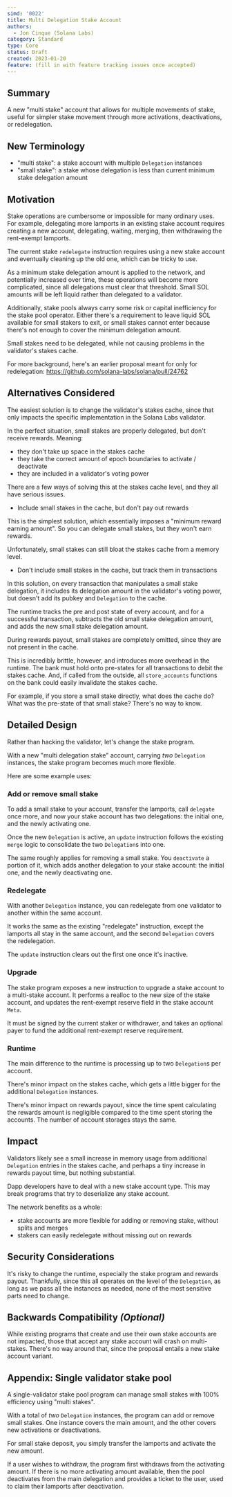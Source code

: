 ```yaml
---
simd: '0022'
title: Multi Delegation Stake Account
authors:
  - Jon Cinque (Solana Labs)
category: Standard
type: Core
status: Draft
created: 2023-01-20
feature: (fill in with feature tracking issues once accepted)
---
```


## Summary

A new "multi stake" account that allows for multiple movements of stake, useful
for simpler stake movement through more activations, deactivations, or redelegation.

## New Terminology

* "multi stake": a stake account with multiple `Delegation` instances
* "small stake": a stake whose delegation is less than current minimum stake delegation amount

## Motivation

Stake operations are cumbersome or impossible for many ordinary uses. For example,
delegating more lamports in an existing stake account requires creating a new
account, delegating, waiting, merging, then withdrawing the rent-exempt lamports.

The current stake `redelegate` instruction requires using a new stake account and
eventually cleaning up the old one, which can be tricky to use.

As a minimum stake delegation amount is applied to the network, and potentially
increased over time, these operations will become more complicated, since all
delegations must clear that threshold. Small SOL amounts will be left liquid rather
than delegated to a validator.

Additionally, stake pools always carry some risk or capital inefficiency for the
stake pool operator. Either there's a requirement to leave liquid SOL available
for small stakers to exit, or small stakes cannot enter because there's not enough
to cover the minimum delegation amount.

Small stakes need to be delegated, while not causing problems in the validator's
stakes cache.

For more background, here's an earlier proposal meant for only for redelegation:
https://github.com/solana-labs/solana/pull/24762

## Alternatives Considered

The easiest solution is to change the validator's stakes cache, since that only
impacts the specific implementation in the Solana Labs validator.

In the perfect situation, small stakes are properly delegated, but don't receive
rewards. Meaning:

* they don't take up space in the stakes cache
* they take the correct amount of epoch boundaries to activate / deactivate
* they are included in a validator's voting power

There are a few ways of solving this at the stakes cache level, and they all have
serious issues.

* Include small stakes in the cache, but don't pay out rewards

This is the simplest solution, which essentially imposes a "minimum reward earning
amount". So you can delegate small stakes, but they won't earn rewards.

Unfortunately, small stakes can still bloat the stakes cache from a memory level.

* Don't include small stakes in the cache, but track them in transactions

In this solution, on every transaction that manipulates a small stake delegation, it
includes its delegation amount in the validator's voting power, but doesn't
add its pubkey and `Delegation` to the cache.

The runtime tracks the pre and post state of every account, and for a successful
transaction, subtracts the old small stake delegation amount, and adds the new small
stake delegation amount.

During rewards payout, small stakes are completely omitted, since they are not
present in the cache.

This is incredibly brittle, however, and introduces more overhead in the runtime.
The bank must hold onto pre-states for all transactions to debit the stakes cache. And,
if called from the outside, all `store_accounts` functions on the bank could easily
invalidate the stakes cache.

For example, if you store a small stake directly, what does the cache do? What
was the pre-state of that small stake? There's no way to know.

## Detailed Design

Rather than hacking the validator, let's change the stake program.

With a new "multi delegation stake" account, carrying *two* `Delegation` instances,
the stake program becomes much more flexible.

Here are some example uses:

### Add or remove small stake

To add a small stake to your account, transfer the lamports, call `delegate` once
more, and now your stake account has two delegations: the initial one, and the
newly activating one.

Once the new `Delegation` is active, an `update` instruction follows
the existing `merge` logic to consolidate the two `Delegation`s into one.

The same roughly applies for removing a small stake. You `deactivate` a portion
of it, which adds another delegation to your stake account: the initial one, and
the newly deactivating one.

### Redelegate

With another `Delegation` instance, you can redelegate from one validator to another
within the same account.

It works the same as the existing "redelegate" instruction, except the lamports
all stay in the same account, and the second `Delegation` covers the redelegation.

The `update` instruction clears out the first one once it's inactive.

### Upgrade

The stake program exposes a new instruction to upgrade a stake account to a multi-stake
account. It performs a realloc to the new size of the stake account, and
updates the rent-exempt reserve field in the stake account `Meta`.

It must be signed by the current staker or withdrawer, and takes an optional
payer to fund the additional rent-exempt reserve requirement.

### Runtime

The main difference to the runtime is processing up to two `Delegation`s
per account.

There's minor impact on the stakes cache, which gets a little bigger for the
additional `Delegation` instances.

There's minor impact on rewards payout, since the time spent calculating the rewards
amount is negligible compared to the time spent storing the accounts. The number
of account storages stays the same.

## Impact

Validators likely see a small increase in memory usage from additional `Delegation`
entries in the stakes cache, and perhaps a tiny increase in rewards payout time,
but nothing substantial.

Dapp developers have to deal with a new stake account type. This may break programs
that try to deserialize any stake account.

The network benefits as a whole:

* stake accounts are more flexible for adding or removing stake, without splits and merges
* stakers can easily redelegate without missing out on rewards

## Security Considerations

It's risky to change the runtime, especially the stake program and rewards payout.
Thankfully, since this all operates on the level of the `Delegation`, as long
as we pass all the instances as needed, none of the most sensitive parts need
to change.

## Backwards Compatibility *(Optional)*

While existing programs that create and use their own stake accounts are not impacted,
those that accept any stake account will crash on multi-stakes. There's no way
around that, since the proposal entails a new stake account variant.

## Appendix: Single validator stake pool

A single-validator stake pool program can manage small stakes with 100% efficiency
using "multi stakes".

With a total of *two* `Delegation` instances, the program can add or remove small
stakes. One instance covers the main amount, and the other covers new activations
or deactivations.

For small stake deposit, you simply transfer the lamports and activate the new amount.

If a user wishes to withdraw, the program first withdraws from the activating amount.
If there is no more activating amount available, then the pool deactivates from
the main delegation and provides a ticket to the user, used to claim their lamports after deactivation.
